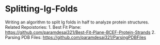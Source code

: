 # Splitting-Ig-Folds
Writing an algorithm to split Ig folds in half to analyze protein structures.
Related Repoistories: 1. Best Fit Plane: https://github.com/paramdesai321/Best-Fit-Plane-BCEF-Protein-Strands
                      2. Parsing PDB Files: https://github.com/paramdesai321/ParsingPDBFiles
